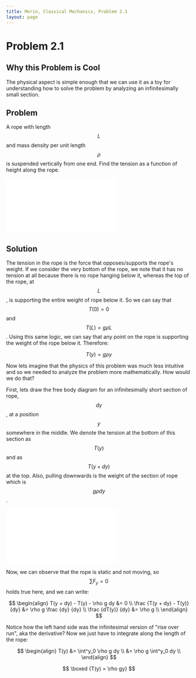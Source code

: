 ```yaml
---
title: Morin, Classical Mechanics, Problem 2.1
layout: page
---
```


# Problem 2.1

## Why this Problem is Cool

The physical aspect is simple enough that we can use it as a toy for understanding how to solve the problem by analyzing an infinitesimally small section.

## Problem

A rope with length $$ L $$ and mass density per unit length $$ \rho $$ is suspended vertically from one end. Find the tension as a function of height along the rope.

<embed src="{{ site.url }}{{ site.baseurl }}/assets/svg/Mechanics-Morin-2.1-a.svg" type="image/svg+xml"/>

## Solution

The tension in the rope is the force that opposes/supports the rope's weight. If we consider the very bottom of the rope, we note that it has no tension at all because there is no rope hanging below it, whereas the top of the rope, at $$ L $$, is supporting the entire weight of rope below it. So we can say that $$ T(0) = 0 $$ and $$ T(L) = g\rho L $$. Using this same logic, we can say that any point on the rope is supporting the weight of the rope below it. Therefore:

$$ T(y) = g\rho y $$

Now lets imagine that the physics of this problem was much less intuitive and so we needed to analyze the problem more mathematically. How would we do that?

First, lets draw the free body diagram for an infinitesimally short section of rope, $$ dy $$, at a position $$ y $$ somewhere in the middle. We denote the tension at the bottom of this section as $$ T(y) $$ and as $$ T(y + dy) $$ at the top. Also, pulling downwards is the weight of the section of rope which is $$ g \rho dy $$.

<div style="text-align:left;">
<embed src="{{ site.url }}{{ site.baseurl }}/assets/svg/Mechanics-Morin-2.1-b.svg" type="image/svg+xml"/>
</div>

Now, we can observe that the rope is static and not moving, so $$ \sum F_y = 0 $$ holds true here, and we can write:

$$ \begin{align}
T(y + dy) - T(y) - \rho g dy &= 0 \\
\frac {T(y + dy) - T(y)} {dy} &= \rho g \frac {dy} {dy} \\
\frac {dT(y)} {dy} &= \rho g \\
\end{align} $$

Notice how the left hand side was the infinitesimal version of "rise over run", aka the derivative? Now we just have to integrate along the length of the rope:

$$ \begin{align}
T(y) &= \int^y_0 \rho g dy \\
     &= \rho g \int^y_0 dy \\
\end{align} $$

$$ \boxed {T(y) = \rho gy} $$
